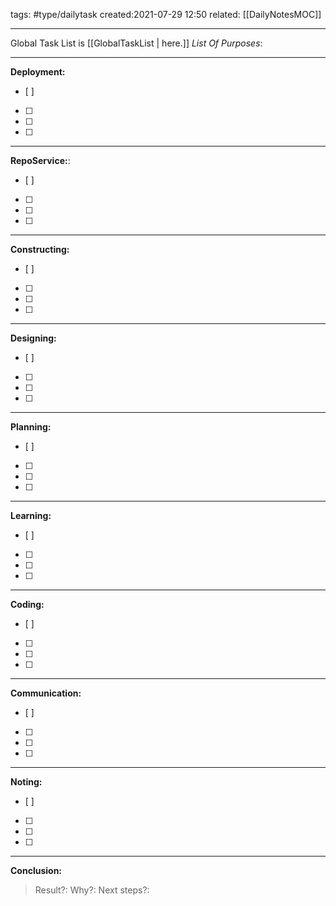 tags: #type/dailytask 
created:2021-07-29 12:50
related: [[DailyNotesMOC]]
___
Global Task List is [[GlobalTaskList | here.]]
_List Of Purposes_:
___
**Deployment:**
- [ ] 
- [ ] 
- [ ] 
- [ ] 
 ___
 **RepoService:**:
- [ ] 
- [ ] 
- [ ] 
- [ ] 
___
**Constructing:**
- [ ] 
- [ ] 
- [ ] 
- [ ] 
___
**Designing:**
- [ ] 
- [ ] 
- [ ] 
- [ ] 
___
**Planning:**
- [ ] 
- [ ] 
- [ ] 
- [ ] 
___
**Learning:**
- [ ] 
- [ ] 
- [ ] 
- [ ] 
___
**Coding:**
- [ ] 
- [ ] 
- [ ] 
- [ ] 
___
**Communication:**
- [ ] 
- [ ] 
- [ ] 
- [ ] 
___
**Noting:**
- [ ] 
- [ ] 
- [ ] 
- [ ] 
___
**Conclusion:**
> Result?:
> Why?:
> Next steps?:
